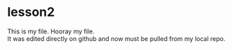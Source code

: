 # lesson2
This is my file.
Hooray my file.  
It was edited directly on github and now must be pulled from my local repo.
